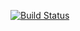[![Build Status](https://travis-ci.org/BrewPi/connector.svg?branch=develop)](https://travis-ci.org/BrewPi/connector)
